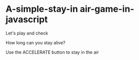 # A-simple-stay-in air-game-in-javascript

Let's play and check 

How long can you stay alive?


Use the ACCELERATE button to stay in the air
